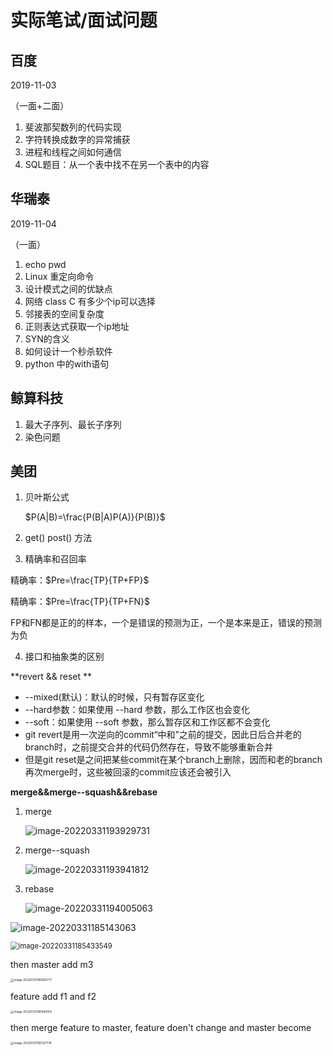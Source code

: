 # 实际笔试/面试问题





## 百度

2019-11-03

（一面+二面）

1. 斐波那契数列的代码实现
2. 字符转换成数字的异常捕获
3. 进程和线程之间如何通信
4. SQL题目：从一个表中找不在另一个表中的内容



## 华瑞泰 

2019-11-04

（一面）

1. echo pwd
2. Linux 重定向命令
3. 设计模式之间的优缺点 
4. 网络 class C 有多少个ip可以选择
5. 邻接表的空间复杂度
6. 正则表达式获取一个ip地址
7. SYN的含义
8. 如何设计一个秒杀软件
9. python 中的with语句



## 鲸算科技

1. 最大子序列、最长子序列
2. 染色问题



## 美团

1. 贝叶斯公式

   $P(A|B)=\frac{P(B|A)P(A)}{P(B)}$



2. get() post() 方法



3. 精确率和召回率

精确率：$Pre=\frac{TP}{TP+FP}$

精确率：$Pre=\frac{TP}{TP+FN}$

 FP和FN都是正的的样本，一个是错误的预测为正，一个是本来是正，错误的预测为负



4. 接口和抽象类的区别



**revert && reset ** 

-   --mixed(默认)：默认的时候，只有暂存区变化
-   --hard参数：如果使用 --hard 参数，那么工作区也会变化
-   --soft：如果使用 --soft 参数，那么暂存区和工作区都不会变化
-   git revert是用一次逆向的commit“中和”之前的提交，因此日后合并老的branch时，之前提交合并的代码仍然存在，导致不能够重新合并
-   但是git reset是之间把某些commit在某个branch上删除，因而和老的branch再次merge时，这些被回滚的commit应该还会被引入



**merge&&merge--squash&&rebase**

1.   merge

      ![image-20220331193929731](https://tva1.sinaimg.cn/large/e6c9d24egy1h0tz2ulwfxj20du07zweq.jpg)

2.   merge--squash

     ![image-20220331193941812](https://tva1.sinaimg.cn/large/e6c9d24egy1h0tz2w4tnyj20gt0803z0.jpg)

3.   rebase

     ![image-20220331194005063](https://tva1.sinaimg.cn/large/e6c9d24egy1h0tz3922r1j20f409x3z3.jpg)



![image-20220331185143063](https://tva1.sinaimg.cn/large/e6c9d24egy1h0txowrn9nj20r1089t94.jpg)



<img src="https://tva1.sinaimg.cn/large/e6c9d24egy1h0txrvj8nmj20dt04jmxa.jpg" alt="image-20220331185433549" style="zoom:80%;" />

then master add m3

<img src="https://tva1.sinaimg.cn/large/e6c9d24egy1h0txwfhr66j20r00ew0to.jpg" alt="image-20220331185856777" style="zoom:33%;" />

feature add f1 and f2

<img src="https://tva1.sinaimg.cn/large/e6c9d24egy1h0txx739ysj20qk0icdh0.jpg" alt="image-20220331185940913" style="zoom: 33%;" />

then merge feature to master, feature doen't change and master become

<img src="https://tva1.sinaimg.cn/large/e6c9d24egy1h0ty14rzyxj20qw0qyac2.jpg" alt="image-20220331190327514" style="zoom: 33%;" />








